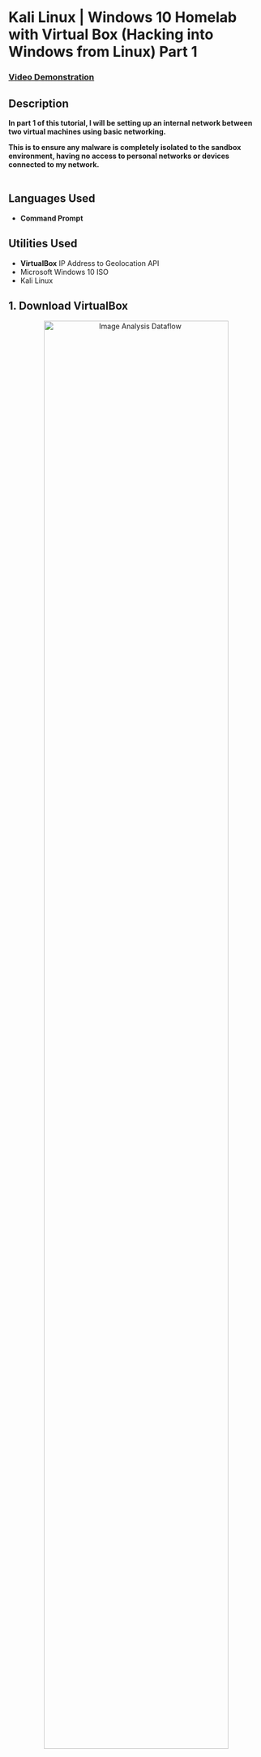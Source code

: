 <h1>Kali Linux | Windows 10 Homelab with Virtual Box (Hacking into Windows from Linux) Part 1</h1>


 ### [Video Demonstration](https://youtu.be/Zi2vE54___Q)


<h2>Description</h2>
<b>In part 1 of this tutorial, I will be setting up an internal network between two virtual machines using basic networking. 

This is to ensure any malware is completely isolated to the sandbox environment, having no access to personal networks or devices connected to my network.
</b>
<br />
<br />

<h2>Languages Used</h2>

- <b>Command Prompt</b> 

<h2>Utilities Used</h2>

- <b>VirtualBox</b> IP Address to Geolocation API
- Microsoft Windows 10 ISO
- Kali Linux 

<h2>1. Download VirtualBox</h2>

<p align="center">
<img src="https://i.imgur.com/CGDpVTG.png" (https://imgur.com/2MViSiL) height="85%" width="85%" alt="Image Analysis Dataflow"/>
</p>

<h2>2. Download Windows 10 Media Tool</h2>
<p align="center">

<img src="https://i.imgur.com/S3MUqyx.png" height="85%" width="85%" alt="Image Analysis Dataflow"/>
</p>

<h2>3. Create an ISO using the Media Tool</h2>

<p align="center">
<img src="https://i.imgur.com/LJrvbUW.png" height="85%" width="85%" alt="Image Analysis Dataflow"/>
</p>

<h2>4. Download Kali Linux</h2>

<p align="center">
<img src="https://i.imgur.com/szPqev8.png" height="85%" width="85%" alt="Image Analysis Dataflow"/>
</p>

<h2>5. Locate ISO in Virtual Box (for Windows) > do the same for Kali, but double click the file that downloads and it will populate in VirtualBox automatically</h2>


<p align="center">
<img src="https://i.imgur.com/KHVOQKQ.png" height="85%" width="85%" alt="Image Analysis Dataflow"/>
</p>

<h2>6. Set snapshots for both Windows and Linux</h2>


<p align="center">
<img src="https://i.imgur.com/PGJ81um.png" height="85%" width="85%" alt="Image Analysis Dataflow"/>
</p>

<h2>7. Set internal network for Linux</h2>


<p align="center">
<img src="https://i.imgur.com/fTb4kSn.png" height="85%" width="85%" alt="Image Analysis Dataflow"/>
</p>

<h2>8. Set internal network for Windows</h2>


<p align="center">
<img src="https://i.imgur.com/sES8GAo.png" height="85%" width="85%" alt="Image Analysis Dataflow"/>
</p>
<!--
 ```diff
- text in red
+ text in green
! text in orange
# text in gray
@@ text in purple (and bold)@@
```
--!>
